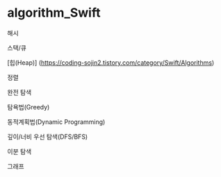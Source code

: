 # algorithm_Swift

해시

스택/큐

[힙(Heap)] (https://coding-sojin2.tistory.com/category/Swift/Algorithms)

정렬

완전 탐색

탐욕법(Greedy)

동적계획법(Dynamic Programming)

깊이/너비 우선 탐색(DFS/BFS)

이분 탐색

그래프
